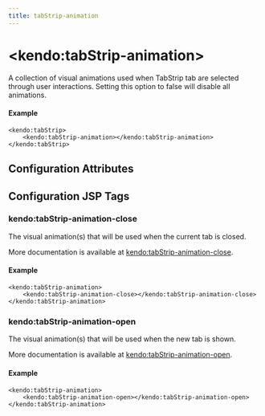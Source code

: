```yaml
---
title: tabStrip-animation
---
```


# \<kendo:tabStrip-animation\>

A collection of visual animations used when TabStrip tab are selected through
user interactions. Setting this option to false will disable all animations.

#### Example
    <kendo:tabStrip>
        <kendo:tabStrip-animation></kendo:tabStrip-animation>
    </kendo:tabStrip>

## Configuration Attributes


##  Configuration JSP Tags

### kendo:tabStrip-animation-close

The visual animation(s) that will be used when the current tab is closed.

More documentation is available at [kendo:tabStrip-animation-close](/api/wrappers/jsp/tabstrip/animation-close).

#### Example

    <kendo:tabStrip-animation>
        <kendo:tabStrip-animation-close></kendo:tabStrip-animation-close>
    </kendo:tabStrip-animation>

### kendo:tabStrip-animation-open

The visual animation(s) that will be used when the new tab is shown.

More documentation is available at [kendo:tabStrip-animation-open](/api/wrappers/jsp/tabstrip/animation-open).

#### Example

    <kendo:tabStrip-animation>
        <kendo:tabStrip-animation-open></kendo:tabStrip-animation-open>
    </kendo:tabStrip-animation>

